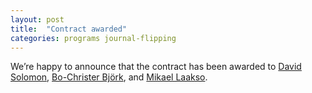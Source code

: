 ```yaml
---
layout: post
title:  "Contract awarded"
categories: programs journal-flipping
---
```


We’re happy to announce that the contract has been awarded to [David Solomon](mailto:dsolomon@msu.edu), [Bo-Christer Björk](https://scholar.google.com/citations?hl=en&user=ffnrfgQAAAAJ), and [Mikael Laakso](http://hanken.halvi.helsinki.fi/portal/en/persons/mikael-laakso(def0e34b-fa17-4edc-b66f-6e0de2c15b3b).html). 
